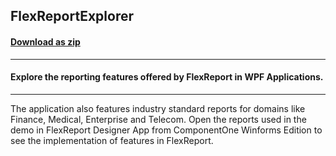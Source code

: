 ## FlexReportExplorer
#### [Download as zip](https://downgit.github.io/#/home?url=https://github.com/GrapeCity/ComponentOne-WPF-Samples/tree/master/\NET_4.5.2\C1.WPF.FlexReport\CS\FlexReportExplorer)
____
#### Explore the reporting features offered by FlexReport in WPF Applications. 
____
The application also features industry standard reports for domains like Finance, 
Medical, Enterprise and Telecom. Open the reports used in the demo in 
FlexReport Designer App from ComponentOne Winforms Edition to see the 
implementation of features in FlexReport.
